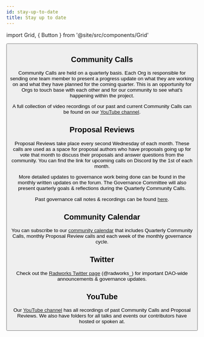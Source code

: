```yaml
---
id: stay-up-to-date
title: Stay up to date
---
```


import Grid, { Button } from '@site/src/components/Grid'

<Grid>
  <Button
    style={{gridColumn: '1 / span 12'}}
    href="https://radworks.org"
    title="Browse community channels and forums"
    cta="radworks.org"
  />
</Grid>

## Community Calls
Community Calls are held on a quarterly basis. Each Org is responsible for sending one team member to present a progress update on what they are working on and what they have planned for the coming quarter. This is an opportunity for Orgs to touch base with each other and for our community to see what's happening within the project.

A full collection of video recordings of our past and current Community Calls can be found on our [YouTube channel](https://www.youtube.com/playlist?list=PLUUjDC9sOrplFcqQxhgQGKRXKMSqJ_wOZ).

## Proposal Reviews
Proposal Reviews take place every second Wednesday of each month. These calls are used as a space for proposal authors who have proposals going up for vote that month to discuss their proposals and answer questions from the community. You can find the link for upcoming calls on Discord by the 1st of each month.

More detailed updates to governance work being done can be found in the monthly written updates on the forum. The Governance Committee will also present quarterly goals & reflections during the Quarterly Community Calls.

Past governance call notes & recordings can be found [here](https://forest-text-046.notion.site/Monthly-RadicleDAO-Governance-Calls-Notes-Recordings-643bc0e48361486a866a114ead555cdd).

## Community Calendar
You can subscribe to our [community calendar](https://bit.ly/radworks-calendar) that includes Quarterly Community Calls, monthly Proposal Review calls and each week of the monthly governance cycle.

## Twitter
Check out the [Radworks Twitter page](https://twitter.com/radworks_) (@radworks_) for important DAO-wide announcements & governance updates. 

## YouTube
Our [YouTube channel](https://www.youtube.com/@radworks_) has all recordings of past Community Calls and Proposal Reviews. We also have folders for all talks and events our contributors have hosted or spoken at. 
